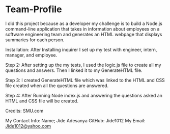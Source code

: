 # Team-Profile

I did this project because as a developer my challenge is to build a Node.js command-line application that takes in information about employees on a software engineering team and generates an HTML webpage that displays summaries for each person.




Installation: After Installing inquirer I set up my test with engineer, intern, manager, and employee.


Step 2: After setting up the my tests, I used the logic.js file to create all my questions and answers. Then I linked it to my GenerateHTML file.

Step 3: I created GenerateHTML file which was linked to the HTML and CSS file created when all the questions are answered.

Step 4: After Running Node index.js and answering the questions asked an HTML and CSS file will be created.





Credits: SMU.com

My Contact Info:
Name; Jide Adesanya
GitHub: Jide1012
My Email: Jide1012@yahoo.com


